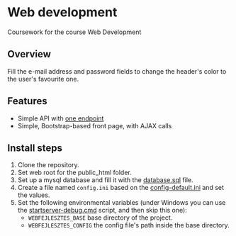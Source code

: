 # Web development

Coursework for the course Web Development

## Overview

Fill the e-mail address and password fields to change the header's color to the user's favourite one. 

## Features

* Simple API with [one endpoint](docs/api/get_favourite_color.md)
* Simple, Bootstrap-based front page, with AJAX calls

## Install steps

1. Clone the repository.
2. Set web root for the public_html folder.
3. Set up a mysql database and fill it with the [database.sql](data/database.sql) file.
4. Create a file named `config.ini` based on the [config-default.ini](config-default.ini) and set the values.
5. Set the following environmental variables (under Windows you can use the [startserver-debug.cmd](startserver-debug.cmd) script, and then skip this one):
    * `WEBFEJLESZTES_BASE` base directory of the project.
    * `WEBFEJLESZTES_CONFIG` the config file's path inside the base directory.
